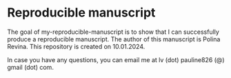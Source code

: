 # Reproducible manuscript 

The goal of my-reproducible-manuscript is to show that I can successfully produce a reproducible manuscript. The author of this manuscript is Polina Revina. This repository is created on 10.01.2024.

In case you have any questions, you can email me at lv (dot) pauline826 (@) gmail (dot) com.
